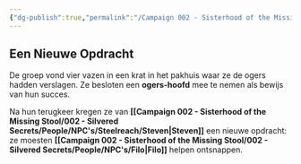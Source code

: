 ```yaml
---
{"dg-publish":true,"permalink":"/Campaign 002 - Sisterhood of the Missing Stool/002 - Silvered Secrets/Notes/Session recaps/015 Een Nieuwe Opdracht/"}
---
```


## Een Nieuwe Opdracht

De groep vond vier vazen in een krat in het pakhuis waar ze de ogers hadden verslagen. Ze besloten een **ogers-hoofd** mee te nemen als bewijs van hun succes.

Na hun terugkeer kregen ze van **[[Campaign 002 - Sisterhood of the Missing Stool/002 - Silvered Secrets/People/NPC's/Steelreach/Steven\|Steven]]** een nieuwe opdracht: ze moesten **[[Campaign 002 - Sisterhood of the Missing Stool/002 - Silvered Secrets/People/NPC's/Filo\|Filo]]** helpen ontsnappen.